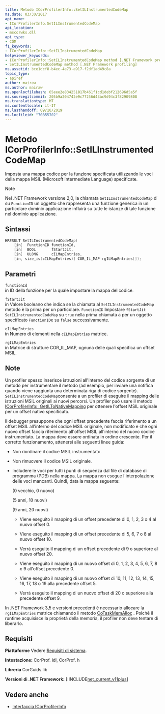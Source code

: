 ```yaml
---
title: Metodo ICorProfilerInfo::SetILInstrumentedCodeMap
ms.date: 03/30/2017
api_name:
- ICorProfilerInfo.SetILInstrumentedCodeMap
api_location:
- mscorwks.dll
api_type:
- COM
f1_keywords:
- ICorProfilerInfo::SetILInstrumentedCodeMap
helpviewer_keywords:
- ICorProfilerInfo::SetILInstrumentedCodeMap method [.NET Framework profiling]
- SetILInstrumentedCodeMap method [.NET Framework profiling]
ms.assetid: bce1dcf8-b4ec-4e73-a917-f2df1ad49c8a
topic_type:
- apiref
author: mairaw
ms.author: mairaw
ms.openlocfilehash: 65eee2e834251817b461f1cd1debf212696d5a5f
ms.sourcegitcommit: 205b9a204742e9c77256d43ac9d94c3f82909808
ms.translationtype: MT
ms.contentlocale: it-IT
ms.lasthandoff: 09/10/2019
ms.locfileid: "70855702"
---
```

# <a name="icorprofilerinfosetilinstrumentedcodemap-method"></a>Metodo ICorProfilerInfo::SetILInstrumentedCodeMap

Imposta una mappa codice per la funzione specificata utilizzando le voci della mappa MSIL (Microsoft Intermediate Language) specificate.

> [!NOTE]
> Nel .NET Framework versione 2,0, la chiamata `SetILInstrumentedCodeMap` di su `FunctionID` un oggetto che rappresenta una funzione generica in un particolare dominio applicazione influirà su tutte le istanze di tale funzione nel dominio applicazione.

## <a name="syntax"></a>Sintassi

```cpp
HRESULT SetILInstrumentedCodeMap(
    [in]  FunctionID functionId,
    [in]  BOOL       fStartJit,
    [in]  ULONG      cILMapEntries,
    [in, size_is(cILMapEntries)] COR_IL_MAP rgILMapEntries[]);
```

## <a name="parameters"></a>Parametri

`functionId`\
in ID della funzione per la quale impostare la mappa del codice.

`fStartJit`\
in Valore booleano che indica se la chiamata al `SetILInstrumentedCodeMap` metodo è la prima per un particolare. `FunctionID` Impostare `fStartJit` `SetILInstrumentedCodeMap` su `true` nella prima chiamata a per un oggetto specificato `FunctionID`e su `false` successivamente.

`cILMapEntries`\
in Numero di elementi nella `cILMapEntries` matrice.

`rgILMapEntries`\
in Matrice di strutture COR_IL_MAP, ognuna delle quali specifica un offset MSIL.

## <a name="remarks"></a>Note

Un profiler spesso inserisce istruzioni all'interno del codice sorgente di un metodo per instrumentare il metodo (ad esempio, per inviare una notifica quando viene raggiunta una determinata riga di codice sorgente). `SetILInstrumentedCodeMap`consente a un profiler di eseguire il mapping delle istruzioni MSIL originali ai nuovi percorsi. Un profiler può usare il metodo [ICorProfilerInfo:: GetILToNativeMapping](../../../../docs/framework/unmanaged-api/profiling/icorprofilerinfo-getiltonativemapping-method.md) per ottenere l'offset MSIL originale per un offset nativo specificato.

Il debugger presuppone che ogni offset precedente faccia riferimento a un offset MSIL all'interno del codice MSIL originale, non modificato e che ogni nuovo offset faccia riferimento all'offset MSIL all'interno del nuovo codice instrumentato. La mappa deve essere ordinata in ordine crescente. Per il corretto funzionamento, attenersi alle seguenti linee guida:

- Non riordinare il codice MSIL instrumentato.

- Non rimuovere il codice MSIL originale.

- Includere le voci per tutti i punti di sequenza dal file di database di programma (PDB) nella mappa. La mappa non esegue l'interpolazione delle voci mancanti. Quindi, data la mappa seguente:

  (0 vecchio, 0 nuovo)

  (5 anni, 10 nuovi)

  (9 anni, 20 nuovi)

  - Viene eseguito il mapping di un offset precedente di 0, 1, 2, 3 o 4 al nuovo offset 0.

  - Viene eseguito il mapping di un offset precedente di 5, 6, 7 o 8 al nuovo offset 10.

  - Verrà eseguito il mapping di un offset precedente di 9 o superiore al nuovo offset 20.

  - Viene eseguito il mapping di un nuovo offset di 0, 1, 2, 3, 4, 5, 6, 7, 8 o 9 all'offset precedente 0.

  - Viene eseguito il mapping di un nuovo offset di 10, 11, 12, 13, 14, 15, 16, 17, 18 o 19 alla precedente offset 5.

  - Verrà eseguito il mapping di un nuovo offset di 20 o superiore alla precedente offset 9.

In .NET Framework 3,5 e versioni precedenti è necessario allocare la `rgILMapEntries` matrice chiamando il metodo [CoTaskMemAlloc](/windows/desktop/api/combaseapi/nf-combaseapi-cotaskmemalloc) . Poiché il runtime acquisisce la proprietà della memoria, il profiler non deve tentare di liberarlo.

## <a name="requirements"></a>Requisiti

**Piattaforme** Vedere [Requisiti di sistema](../../../../docs/framework/get-started/system-requirements.md).

**Intestazione:** CorProf. idl, CorProf. h

**Libreria** CorGuids.lib

**Versioni di .NET Framework:** [!INCLUDE[net_current_v11plus](../../../../includes/net-current-v11plus-md.md)]

## <a name="see-also"></a>Vedere anche

- [Interfaccia ICorProfilerInfo](../../../../docs/framework/unmanaged-api/profiling/icorprofilerinfo-interface.md)
